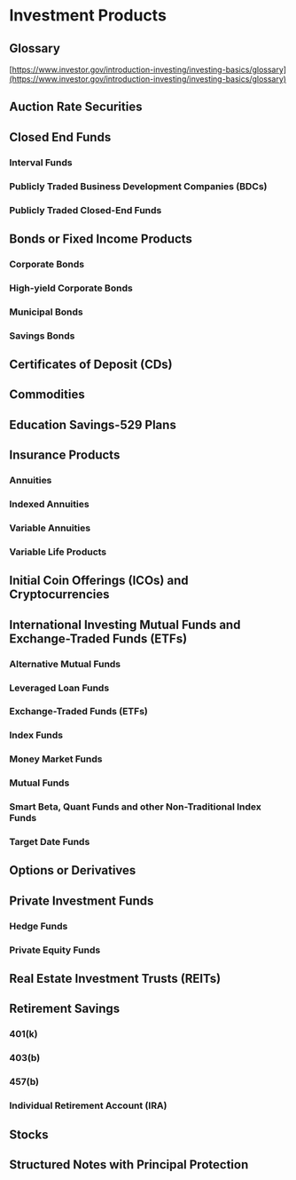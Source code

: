 # Investment Products

## Glossary&#x20;

[https://www.investor.gov/introduction-investing/investing-basics/glossary](https://www.investor.gov/introduction-investing/investing-basics/glossary)

## Auction Rate Securities&#x20;

## Closed End Funds&#x20;

### Interval Funds&#x20;

### Publicly Traded Business Development Companies (BDCs)&#x20;

### Publicly Traded Closed-End Funds

## Bonds or Fixed Income Products

### Corporate Bonds&#x20;

### High-yield Corporate Bonds&#x20;

### Municipal Bonds&#x20;

### Savings Bonds

## Certificates of Deposit (CDs)&#x20;

## Commodities

## Education Savings-529 Plans&#x20;

## Insurance Products

### Annuities

### Indexed Annuities

### Variable Annuities&#x20;

### Variable Life Products

## Initial Coin Offerings (ICOs) and Cryptocurrencies&#x20;

## International Investing Mutual Funds and Exchange-Traded Funds (ETFs)&#x20;

### Alternative Mutual Funds

### Leveraged Loan Funds&#x20;

### Exchange-Traded Funds (ETFs)&#x20;

### Index Funds&#x20;

### Money Market Funds&#x20;

### Mutual Funds

### Smart Beta, Quant Funds and other Non-Traditional Index Funds

### Target Date Funds

## Options or Derivatives&#x20;

## Private Investment Funds

### Hedge Funds&#x20;

### Private Equity Funds

## Real Estate Investment Trusts (REITs)

## Retirement Savings&#x20;

### 401(k)&#x20;

### 403(b)&#x20;

### 457(b)&#x20;

### Individual Retirement Account (IRA)

## Stocks

## Structured Notes with Principal Protection
